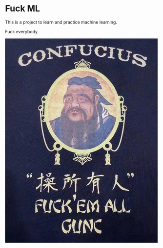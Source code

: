 # Fuck ML

This is a project to learn and practice machine learning.

Fuck everybody.

![fuck](assets/fuck.jpg)